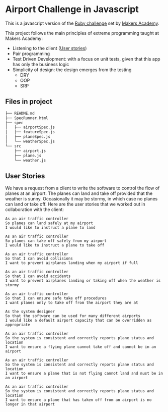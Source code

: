 # Airport Challenge in Javascript

This is a javascript version of the [Ruby challenge](https://github.com/samover/airport_challenge) set by [Makers Academy](www.makersacademy.com). 

This project follows the main principles of extreme programming taught at Makers Academy:

* Listening to the client ([User stories](#user-stories))
* Pair programming
* Test Driven Development: with a focus on unit tests, given that this app has only the business logic
* Simplicity of design: the design emerges from the testing
  * DRY
  * OOP
  * SRP

Files in project
----------------
```sh
├── README.md
├── SpecRunner.html
├── spec
│   ├── airportSpec.js
│   ├── featureSpec.js
│   ├── planeSpec.js
│   └── weatherSpec.js
└── src
    ├── airport.js
    ├── plane.js
    └── weather.js
```

User Stories
------------

We have a request from a client to write the software to control the flow of planes at an airport. The planes can land and take off provided that the weather is sunny. Occasionally it may be stormy, in which case no planes can land or take off.  Here are the user stories that we worked out in collaboration with the client:

```
As an air traffic controller
So planes can land safely at my airport
I would like to instruct a plane to land

As an air traffic controller
So planes can take off safely from my airport
I would like to instruct a plane to take off

As an air traffic controller
So that I can avoid collisions
I want to prevent airplanes landing when my airport if full

As an air traffic controller
So that I can avoid accidents
I want to prevent airplanes landing or taking off when the weather is stormy

As an air traffic controller
So that I can ensure safe take off procedures
I want planes only to take off from the airport they are at

As the system designer
So that the software can be used for many different airports
I would like a default airport capacity that can be overridden as appropriate

As an air traffic controller
So the system is consistent and correctly reports plane status and location
I want to ensure a flying plane cannot take off and cannot be in an airport

As an air traffic controller
So the system is consistent and correctly reports plane status and location
I want to ensure a plane that is not flying cannot land and must be in an airport

As an air traffic controller
So the system is consistent and correctly reports plane status and location
I want to ensure a plane that has taken off from an airport is no longer in that airport
```
